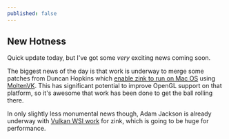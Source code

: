 ```yaml
---
published: false
---
```

## New Hotness

Quick update today, but I've got some *very* exciting news coming soon.

The biggest news of the day is that work is underway to merge some patches from Duncan Hopkins which [enable zink to run on Mac OS](https://gitlab.freedesktop.org/mesa/mesa/-/merge_requests/7383) using [MoltenVK](https://github.com/KhronosGroup/MoltenVK). This has significant potential to improve OpenGL support on that platform, so it's awesome that work has been done to get the ball rolling there.

In only slightly less monumental news though, Adam Jackson is already underway with [Vulkan WSI work](https://gitlab.freedesktop.org/mesa/mesa/-/issues/3608) for zink, which is going to be huge for performance.